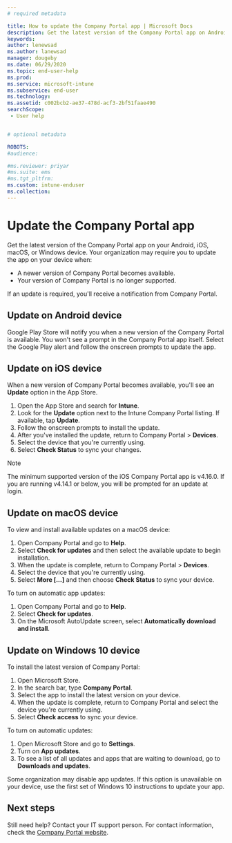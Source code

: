 ```yaml
---
# required metadata

title: How to update the Company Portal app | Microsoft Docs
description: Get the latest version of the Company Portal app on Android, iOS, macOS, and Windows devices.
keywords:
author: lenewsad
ms.author: lanewsad
manager: dougeby
ms.date: 06/29/2020
ms.topic: end-user-help
ms.prod:
ms.service: microsoft-intune
ms.subservice: end-user
ms.technology:
ms.assetid: c002bcb2-ae37-478d-acf3-2bf51faae490
searchScope:
 - User help


# optional metadata

ROBOTS:  
#audience:

#ms.reviewer: priyar
#ms.suite: ems
#ms.tgt_pltfrm:
ms.custom: intune-enduser
ms.collection: 
---
```


# Update the Company Portal app  
 
Get the latest version of the Company Portal app on your Android, iOS, macOS, or Windows device. Your organization may require you to update the app on your device when:  

* A newer version of Company Portal becomes available.
* Your version of Company Portal is no longer supported. 

If an update is required, you'll receive a notification from Company Portal.  

## Update on Android device  

Google Play Store will notify you when a new version of the Company Portal is available. You won't see a prompt in the Company Portal app itself. Select the Google Play alert and follow the onscreen prompts to update the app. 

## Update on iOS device  

When a new version of Company Portal becomes available, you'll see an **Update** option in the App Store. 

1. Open the App Store and search for **Intune**.  
2. Look for the **Update** option next to the Intune Company Portal listing. If available, tap **Update**. 
3. Follow the onscreen prompts to install the update.
4. After you've installed the update, return to Company Portal > **Devices**. 
5. Select the device that you're currently using.
6. Select **Check Status** to sync your changes.  

> [!NOTE]
> The minimum supported version of the iOS Company Portal app is v4.16.0. If you are running v4.14.1 or below, you will be prompted for an update at login.

## Update on macOS device  

To view and install available updates on a macOS device: 

1. Open Company Portal and go to **Help**.  
2. Select **Check for updates** and then select the available update to begin installation.  
4. When the update is complete, return to Company Portal > **Devices**. 
5. Select the device that you're currently using.
6. Select **More [...]** and then choose **Check Status** to sync your device.  

To turn on automatic app updates: 
1. Open Company Portal and go to **Help**.  
2. Select **Check for updates**.
3. On the Microsoft AutoUpdate screen, select **Automatically download and install**.  


## Update on Windows 10 device  

To install the latest version of Company Portal: 
1. Open Microsoft Store.
2. In the search bar, type **Company Portal**.  
3. Select the app to install the latest version on your device. 
4. When the update is complete, return to Company Portal and select the device you're currently using.
5. Select **Check access** to sync your device. 

To turn on automatic updates:  
1. Open Microsoft Store and go to  **Settings**.  
2. Turn on **App updates**.  
3. To see a list of all updates and apps that are waiting to download, go to **Downloads and updates**.  

Some organization may disable app updates. If this option is unavailable on your device, use the first set of Windows 10 instructions to update your app. 

## Next steps  

Still need help? Contact your IT support person. For contact information, check the [Company Portal website](https://go.microsoft.com/fwlink/?linkid=2010980).
